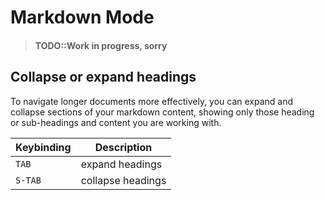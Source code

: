 # Markdown Mode

> #### TODO::Work in progress, sorry



## Collapse or expand headings

To navigate longer documents more effectively, you can expand and collapse sections of your markdown content, showing only those heading or sub-headings and content you are working with.

| Keybinding | Description       |
|------------|-------------------|
| `TAB`      | expand headings   |
| `S-TAB`    | collapse headings |
